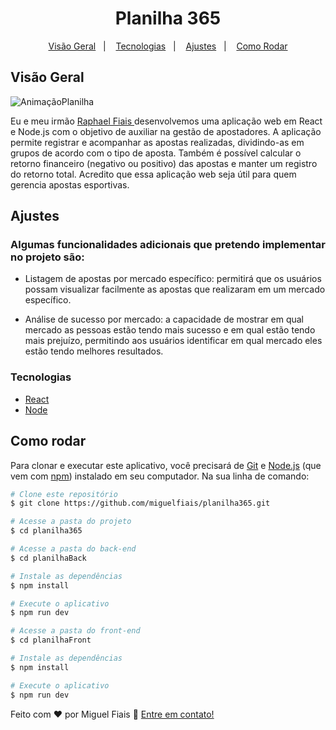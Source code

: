 <!-- Please update value in the {}  -->

<h1 align="center">Planilha 365</h1>

<div align="center"> 

[Visão Geral](#visão-geral)&nbsp;&nbsp;&nbsp;|&nbsp;&nbsp;&nbsp;
[Tecnologias](#tecnologias)&nbsp;&nbsp;&nbsp;|&nbsp;&nbsp;&nbsp;
[Ajustes](#ajustes)&nbsp;&nbsp;&nbsp;|&nbsp;&nbsp;&nbsp;
[Como Rodar](#como-rodar)
  
</div>

## Visão Geral

![AnimaçãoPlanilha](https://user-images.githubusercontent.com/108070001/213898610-e003e705-60f0-4074-841c-5a8de9903aa1.gif)

Eu e meu irmão <a href="https://www.linkedin.com/in/raphaelfiais/" target="_blank"> Raphael Fiais </a> desenvolvemos uma aplicação web em React e Node.js com o objetivo de auxiliar na gestão de apostadores. A aplicação permite registrar e acompanhar as apostas realizadas, dividindo-as em grupos de acordo com o tipo de aposta. Também é possível calcular o retorno financeiro (negativo ou positivo) das apostas e manter um registro do retorno total. Acredito que essa aplicação web seja útil para quem gerencia apostas esportivas.


## Ajustes

### Algumas funcionalidades adicionais que pretendo implementar no projeto são:

- Listagem de apostas por mercado específico: permitirá que os usuários possam visualizar facilmente as apostas que realizaram em um mercado específico.

- Análise de sucesso por mercado: a capacidade de mostrar em qual mercado as pessoas estão tendo mais sucesso e em qual estão tendo mais prejuízo, permitindo aos usuários identificar em qual mercado eles estão tendo melhores resultados.


### Tecnologias

- [React](https://reactjs.org/)
- [Node](https://nodejs.org/en/)

## Como rodar

Para clonar e executar este aplicativo, você precisará de [Git](https://git-scm.com) e [Node.js](https://nodejs.org/en/download/) (que vem com [npm](http://npmjs.com)) instalado em seu computador. Na sua linha de comando:

```bash
# Clone este repositório
$ git clone https://github.com/miguelfiais/planilha365.git

# Acesse a pasta do projeto
$ cd planilha365

# Acesse a pasta do back-end
$ cd planilhaBack

# Instale as dependências
$ npm install

# Execute o aplicativo
$ npm run dev

# Acesse a pasta do front-end
$ cd planilhaFront

# Instale as dependências
$ npm install

# Execute o aplicativo
$ npm run dev
```

Feito com ♥ por Miguel Fiais :wave: [Entre em contato!](https://www.linkedin.com/in/miguel-fiais/)
